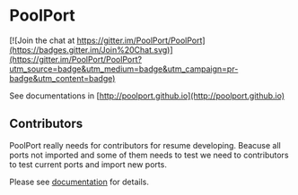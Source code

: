 # PoolPort

[![Join the chat at https://gitter.im/PoolPort/PoolPort](https://badges.gitter.im/Join%20Chat.svg)](https://gitter.im/PoolPort/PoolPort?utm_source=badge&utm_medium=badge&utm_campaign=pr-badge&utm_content=badge)

See documentations in [http://poolport.github.io](http://poolport.github.io)


## Contributors

PoolPort really needs for contributors for resume developing. Beacuse all ports not imported and some of them needs to test we need to contributors to test current ports and import new ports.

Please see [documentation](http://poolport.github.io) for details.

